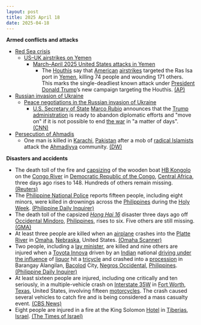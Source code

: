 ```yaml
---
layout: post
title: 2025 April 18
date: 2025-04-18
---
```



**Armed conflicts and attacks**

* [Red Sea crisis](https://en.wikipedia.org/wiki/Red_Sea_crisis "Red Sea crisis")
  + [US–UK airstrikes on Yemen](https://en.wikipedia.org/wiki/US%E2%80%93UK_airstrikes_on_Yemen "US–UK airstrikes on Yemen")
    - [March–April 2025 United States attacks in Yemen](https://en.wikipedia.org/wiki/March%E2%80%93April_2025_United_States_attacks_in_Yemen "March–April 2025 United States attacks in Yemen")
      * The [Houthis](https://en.wikipedia.org/wiki/Houthis "Houthis") say that [American](https://en.wikipedia.org/wiki/United_States_Armed_Forces "United States Armed Forces") [airstrikes](https://en.wikipedia.org/wiki/Airstrike "Airstrike") targeted the Ras Isa port in [Yemen](https://en.wikipedia.org/wiki/Yemen "Yemen"), killing 74 people and wounding 171 others. This marks the single-deadliest known attack under [President](https://en.wikipedia.org/wiki/President_of_the_United_States "President of the United States") [Donald Trump](https://en.wikipedia.org/wiki/Donald_Trump "Donald Trump")’s new campaign targeting the Houthis. [(AP)](https://apnews.com/article/yemen-us-airstrikes-563f61bbd96e1f2de68373fdf76c8811)
* [Russian invasion of Ukraine](https://en.wikipedia.org/wiki/Russian_invasion_of_Ukraine "Russian invasion of Ukraine")
  + [Peace negotiations in the Russian invasion of Ukraine](https://en.wikipedia.org/wiki/Peace_negotiations_in_the_Russian_invasion_of_Ukraine "Peace negotiations in the Russian invasion of Ukraine")
    - [U.S. Secretary of State](https://en.wikipedia.org/wiki/United_States_Secretary_of_State "United States Secretary of State") [Marco Rubio](https://en.wikipedia.org/wiki/Marco_Rubio "Marco Rubio") announces that the [Trump administration](https://en.wikipedia.org/wiki/Second_presidency_of_Donald_Trump "Second presidency of Donald Trump") is ready to abandon diplomatic efforts and "move on" if it is not possible to end [the war](https://en.wikipedia.org/wiki/Russo-Ukrainian_War "Russo-Ukrainian War") in "a matter of days". [(CNN)](https://edition.cnn.com/2025/04/18/europe/rubio-russia-war-in-ukraine-us-talks-intl-hnk/index.html)
* [Persecution of Ahmadis](https://en.wikipedia.org/wiki/Persecution_of_Ahmadis "Persecution of Ahmadis")
  + One man is killed in [Karachi](https://en.wikipedia.org/wiki/Karachi "Karachi"), [Pakistan](https://en.wikipedia.org/wiki/Pakistan "Pakistan") after a mob of [radical Islamists](https://en.wikipedia.org/wiki/Islamic_extremism "Islamic extremism") attack the [Ahmadiyya](https://en.wikipedia.org/wiki/Ahmadiyya "Ahmadiyya") community. [(DW)](https://www.dw.com/en/pakistan-islamist-mob-beat-ahmadi-man-to-death-in-karachi/a-72284403)

**Disasters and accidents**

* The death toll of the fire and [capsizing](https://en.wikipedia.org/wiki/Capsizing "Capsizing") of the wooden boat [HB Kongolo](/w/index.php?title=HB_Kongolo&action=edit&redlink=1 "HB Kongolo (page does not exist)") on the [Congo River](https://en.wikipedia.org/wiki/Congo_River "Congo River") in [Democratic Republic of the Congo](https://en.wikipedia.org/wiki/Democratic_Republic_of_the_Congo "Democratic Republic of the Congo"), [Central Africa](https://en.wikipedia.org/wiki/Central_Africa "Central Africa"), three days ago rises to 148. Hundreds of others remain missing. [(Reuters)](https://www.reuters.com/world/africa/least-148-people-die-after-boat-catches-fire-congo-sky-news-reports-2025-04-18/)
* The [Philippine National Police](https://en.wikipedia.org/wiki/Philippine_National_Police "Philippine National Police") reports fifteen people, including eight minors, were killed in drownings across the [Philippines](https://en.wikipedia.org/wiki/Philippines "Philippines") during the [Holy Week](https://en.wikipedia.org/wiki/Holy_Week "Holy Week"). [(Philippine Daily Inquirer)](https://newsinfo.inquirer.net/2053919/fwd-pnp-15-dead-in-drownings-on-holy-week)
* The death toll of the capsized *[*Hong Hai 16*](/w/index.php?title=MV_Hong_Hai_16&action=edit&redlink=1 "MV Hong Hai 16 (page does not exist)")* disaster three days ago off [Occidental Mindoro](https://en.wikipedia.org/wiki/Occidental_Mindoro "Occidental Mindoro"), [Philippines](https://en.wikipedia.org/wiki/Philippines "Philippines"), rises to six. Five others are still missing. [(GMA)](https://www.gmanetwork.com/news/topstories/regions/943189/coast-guard-recovers-2-more-bodies-from-capsized-chinese-ship/story/#goog_rewarded)
* At least three people are killed when an [airplane](https://en.wikipedia.org/wiki/Airplane "Airplane") crashes into the [Platte River](https://en.wikipedia.org/wiki/Platte_River "Platte River") in [Omaha](https://en.wikipedia.org/wiki/Omaha%2C_Nebraska "Omaha, Nebraska"), [Nebraska](https://en.wikipedia.org/wiki/Nebraska "Nebraska"), United States. [(Omaha Scanner)](https://x.com/omaha_scanner/status/1913414231938019690)
* Two people, including a [lay minister](https://en.wikipedia.org/wiki/Lay_ministry "Lay ministry"), are killed and nine others are injured when a [Toyota Innova](https://en.wikipedia.org/wiki/Toyota_Innova "Toyota Innova") driven by an [Indian](https://en.wikipedia.org/wiki/India "India") national [driving under the influence](https://en.wikipedia.org/wiki/Driving_under_the_influence "Driving under the influence") of [liquor](https://en.wikipedia.org/wiki/Liquor "Liquor") hit a [tricycle](https://en.wikipedia.org/wiki/Tricycle "Tricycle") and crashed into a [procession](https://en.wikipedia.org/wiki/Procession "Procession") in Barangay Alangilan, [Bacolod](https://en.wikipedia.org/wiki/Bacolod "Bacolod") City, [Negros Occidental](https://en.wikipedia.org/wiki/Negros_Occidental "Negros Occidental"), [Philippines](https://en.wikipedia.org/wiki/Philippines "Philippines"). [(Philippine Daily Inquirer)](https://newsinfo.inquirer.net/2053987/2-killed-7-hurt-as-vehicle-rams-into-procession-in-bacolod)
* At least sixteen people are injured, including one critically and ten seriously, in a multiple-vehicle crash on [Interstate 35W](https://en.wikipedia.org/wiki/Interstate_35W_%28Texas%29 "Interstate 35W (Texas)") in [Fort Worth](https://en.wikipedia.org/wiki/Fort_Worth%2C_Texas "Fort Worth, Texas"), [Texas](https://en.wikipedia.org/wiki/Texas "Texas"), United States, involving fifteen [motorcycles](https://en.wikipedia.org/wiki/Motorcycle "Motorcycle"). The crash caused several vehicles to catch fire and is being considered a mass casualty event. [(CBS News)](https://www.cbsnews.com/texas/news/motorcycle-crash-on-i-35w-in-north-fort-worth-injures-at-least-16-authorities-say/)
* Eight people are injured in a fire at the King Solomon [Hotel](https://en.wikipedia.org/wiki/Hotel "Hotel") in [Tiberias](https://en.wikipedia.org/wiki/Tiberias "Tiberias"), [Israel](https://en.wikipedia.org/wiki/Israel "Israel"). [(The Times of Israel)](https://www.timesofisrael.com/liveblog_entry/firefighters-put-out-blaze-at-tiberias-hotel/)
